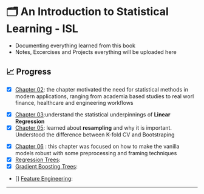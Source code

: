 # 🗂️ An Introduction to Statistical Learning - ISL
- Documenting everything learned from this book 
- Notes, Excercises and Projects everything will be uploaded here

## 📈 Progress
- [x] [Chapter 02](https://www.notion.so/harikesh067/Chapter-02-240a186274a48027b7bcc45e5fcf7d23?source=copy_link): the chapter motivated the need for statistical methods in modern applications, ranging from academia based studies to real worl finance, healthcare and engineering workflows <br> 
+ [x] [Chapter 03](https://www.notion.so/harikesh067/Chapter-02-240a186274a48027b7bcc45e5fcf7d23?source=copy_link):understand the statistical underpinnings of **Linear Regression** <br>
+ [x] [Chapter 05](https://www.notion.so/harikesh067/chapter-05-241a186274a48013a648c517a1ddde1f?source=copy_link): learned about **resampling** and why it is important. Understood the difference between K-fold CV and Bootstraping <br>
* [x] [Chapter 06](https://www.notion.so/harikesh067/Chapter-06-241a186274a48075a658e7de5ca6081f?source=copy_link) : this chapter was focused on how to make the vanilla models robust with some preprocessing and framing techniques 
* [x] [Regression Trees](https://www.notion.so/harikesh067/Nonlinear-Regression-Models-Regression-Trees-243a186274a480b0b134c2fc37275c33?source=copy_link): 
* [x] [Gradient Boosting Trees](https://www.notion.so/harikesh067/Gradient-Boosting-Nonlinear-Models-02-243a186274a480daa00cc959173d75ff?source=copy_link): 
* [] [Feature Engineering]():

-------